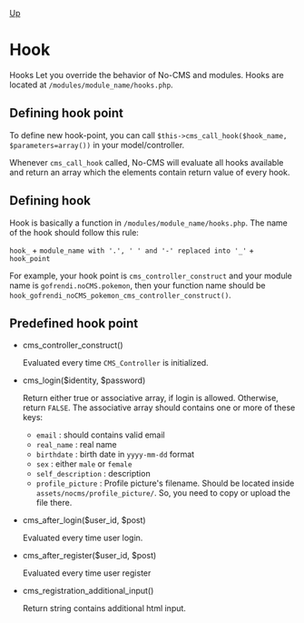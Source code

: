 [Up](../tutorial.md)

Hook
====

Hooks Let you override the behavior of No-CMS and modules. Hooks are located at `/modules/module_name/hooks.php`.

Defining hook point
-------------------

To define new hook-point, you can call `$this->cms_call_hook($hook_name, $parameters=array())` in your model/controller.

Whenever `cms_call_hook` called, No-CMS will evaluate all hooks available and return an array which the elements contain return value of every hook.

Defining hook
-------------

Hook is basically a function in `/modules/module_name/hooks.php`. The name of the hook should follow this rule:

`hook_` + `module_name with '.', ' ' and '-' replaced into '_'` + `hook_point`

For example, your hook point is `cms_controller_construct` and your module name is `gofrendi.noCMS.pokemon`, then your function name should be `hook_gofrendi_noCMS_pokemon_cms_controller_construct()`.

Predefined hook point
---------------------

* cms_controller_construct()

    Evaluated every time `CMS_Controller` is initialized.

* cms_login($identity, $password)

    Return either true or associative array, if login is allowed. Otherwise, return `FALSE`. The associative array should contains one or more of these keys:

    + `email` : should contains valid email
    + `real_name` : real name
    + `birthdate` : birth date in `yyyy-mm-dd` format
    + `sex` : either `male` or `female`
    + `self_description` : description
    + `profile_picture` : Profile picture's filename. Should be located inside `assets/nocms/profile_picture/`. So, you need to copy or upload the file there.

* cms_after_login($user_id, $post)

    Evaluated every time user login.

* cms_after_register($user_id, $post)

    Evaluated every time user register

* cms_registration_additional_input()

    Return string contains additional html input.
